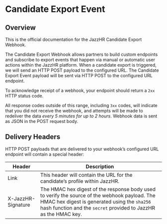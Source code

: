 # Candidate Export Event

## Overview

This is the official documentation for the JazzHR Candidate Export Webhook.

The Candidate Export Webhook allows partners to build custom endpoints and subscribe
to export events that happen via manual or automatic user actions within the JazzHR platform.
When a candidate export is triggered, we will send an HTTP POST payload to the configured URL.
The Candidate Export Event payload will be sent via HTTP POST to the configured URL endpoint.

To acknowledge receipt of a webhook, your endpoint should return a `2xx` HTTP status code.

All response codes outside of this range, including `3xx` codes, will indicate that
you did not receive the webhook, and attempts will be made to redeliver the data
*every 5 minutes for up to 2 hours*. Webhook data is sent as JSON in the POST request body.

## Delivery Headers

HTTP POST payloads that are delivered to your webhook’s configured URL endpoint will contain a special header:

Header | Description
------ | -----------
Link | This header will contain the URL for the candidate’s profile within JazzHR.
X-JazzHR-Signature | The HMAC hex digest of the response body used to verify the source of the webhook payload. The HMAC hex digest is generated using the `sha256` hash function and the `secret` provided to JazzHR as the HMAC key.
